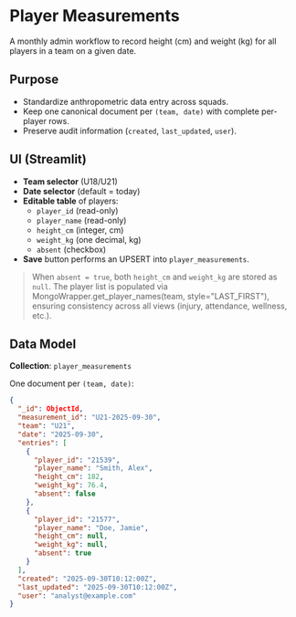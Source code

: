 # Player Measurements

A monthly admin workflow to record height (cm) and weight (kg) for all players in a team on a given date.

## Purpose
- Standardize anthropometric data entry across squads.
- Keep one canonical document per `(team, date)` with complete per-player rows.
- Preserve audit information (`created`, `last_updated`, `user`).

## UI (Streamlit)
- **Team selector** (U18/U21)
- **Date selector** (default = today)
- **Editable table** of players:
  - `player_id` (read-only)
  - `player_name` (read-only)
  - `height_cm` (integer, cm)
  - `weight_kg` (one decimal, kg)
  - `absent` (checkbox)
- **Save** button performs an UPSERT into `player_measurements`.

> When `absent = true`, both `height_cm` and `weight_kg` are stored as `null`.
> The player list is populated via MongoWrapper.get_player_names(team, style="LAST_FIRST"), ensuring consistency across all views (injury, attendance, wellness, etc.).

## Data Model

**Collection**: `player_measurements`

One document per `(team, date)`:

```json
{
  "_id": ObjectId,
  "measurement_id": "U21-2025-09-30",
  "team": "U21",
  "date": "2025-09-30",
  "entries": [
    {
      "player_id": "21539",
      "player_name": "Smith, Alex",
      "height_cm": 182,
      "weight_kg": 76.4,
      "absent": false
    },
    {
      "player_id": "21577",
      "player_name": "Doe, Jamie",
      "height_cm": null,
      "weight_kg": null,
      "absent": true
    }
  ],
  "created": "2025-09-30T10:12:00Z",
  "last_updated": "2025-09-30T10:12:00Z",
  "user": "analyst@example.com"
}